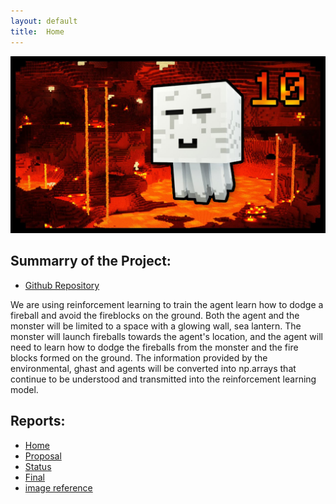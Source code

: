 ```yaml
---
layout: default
title:  Home
---
```



<img src="images/Ghast.jpg" width="700">
<br>

## Summarry of the Project:

- [Github Repository](https://github.com/Chilly712/CrossTheFireLine_Minecraft)

We are using reinforcement learning to train the agent learn how to dodge a fireball and avoid the fireblocks on the ground. Both the agent and the monster will be limited to a space with a glowing wall, sea lantern.
The monster will launch fireballs towards the agent's location, and the agent will need to learn how to dodge the fireballs from the monster and the fire blocks formed on the ground.
The information provided by the environmental, ghast and agents will be converted into np.arrays that continue to be understood and transmitted into the reinforcement learning model.



## Reports:

- [Home](https://chilly712.github.io/CrossTheFireLine_Minecraft/index.html)
- [Proposal](proposal.html)
- [Status](status.html)
- [Final](final.html)
- [image reference](https://firstsportz.com/minecraft-ghast-all-you-need-to-know/)
